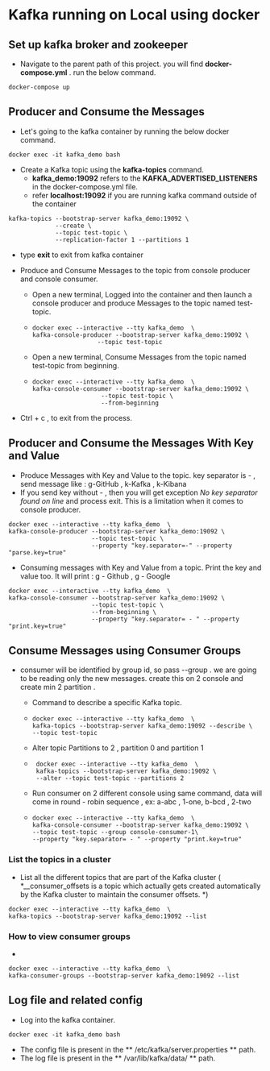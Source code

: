 # Kafka running on Local using docker
## Set up kafka broker and zookeeper
- Navigate to the parent path of this project. you will find **docker-compose.yml** . run the below command.
```
docker-compose up
```
## Producer and Consume the Messages

- Let's going to the kafka container by running the below docker command.
```
docker exec -it kafka_demo bash
```
- Create a Kafka topic using the **kafka-topics** command.
  - **kafka_demo:19092** refers to the **KAFKA_ADVERTISED_LISTENERS** in the docker-compose.yml file.
  - refer **localhost:19092** if you are running kafka command outside of the container 

```
kafka-topics --bootstrap-server kafka_demo:19092 \
             --create \
             --topic test-topic \
             --replication-factor 1 --partitions 1
```
  - type **exit** to exit from kafka container

- Produce and Consume Messages to the topic from console producer and console consumer.
  -  Open a new terminal, Logged into the container and then launch a console producer and produce Messages to the topic named test-topic.
  -  ```
     docker exec --interactive --tty kafka_demo  \
     kafka-console-producer --bootstrap-server kafka_demo:19092 \
                       --topic test-topic
     ```
  - Open a new terminal, Consume Messages from the topic named test-topic from beginning.
  - ```
    docker exec --interactive --tty kafka_demo  \
    kafka-console-consumer --bootstrap-server kafka_demo:19092 \
                       --topic test-topic \
                       --from-beginning
    ```
 - Ctrl + c , to exit from the process. 

## Producer and Consume the Messages With Key and Value

- Produce Messages with Key and Value to the topic. key separator is - , send message like : g-GitHub , k-Kafka , k-Kibana
- If you send key without - , then you will get exception *No key separator found on line* and process exit. This is a limitation when it comes to console producer.
```
docker exec --interactive --tty kafka_demo  \
kafka-console-producer --bootstrap-server kafka_demo:19092 \
                       --topic test-topic \
                       --property "key.separator=-" --property "parse.key=true"
```
- Consuming messages with Key and Value from a topic. Print the key and value too. It will print : g - Github , g - Google

```
docker exec --interactive --tty kafka_demo  \
kafka-console-consumer --bootstrap-server kafka_demo:19092 \
                       --topic test-topic \
                       --from-beginning \
                       --property "key.separator= - " --property "print.key=true"
```

## Consume Messages using Consumer Groups
- consumer will be identified by group id, so pass --group <groupId> . we are going to be reading only the new messages. create this on 2 console and create min 2 partition . 
  - Command to describe a specific Kafka topic.
  - ```
    docker exec --interactive --tty kafka_demo  \
    kafka-topics --bootstrap-server kafka_demo:19092 --describe \
    --topic test-topic
    ```
  -  Alter topic Partitions to 2 , partition 0 and partition 1
  -  ```
      docker exec --interactive --tty kafka_demo  \
      kafka-topics --bootstrap-server kafka_demo:19092 \
      --alter --topic test-topic --partitions 2
     ```
  - Run consumer on 2 different console using same command, data will come in round - robin sequence , ex: a-abc , 1-one, b-bcd , 2-two 
  - ```
    docker exec --interactive --tty kafka_demo  \
    kafka-console-consumer --bootstrap-server kafka_demo:19092 \
    --topic test-topic --group console-consumer-1\
    --property "key.separator= - " --property "print.key=true"

### List the topics in a cluster 

- List all the different topics that are part of the Kafka cluster ( *__consumer_offsets is a topic which actually gets created automatically by the Kafka cluster to maintain the consumer offsets. *)
  
```
docker exec --interactive --tty kafka_demo  \
kafka-topics --bootstrap-server kafka_demo:19092 --list

```

### How to view consumer groups
-
```
docker exec --interactive --tty kafka_demo  \
kafka-consumer-groups --bootstrap-server kafka_demo:19092 --list
```


## Log file and related config

- Log into the kafka container.
```
docker exec -it kafka_demo bash
```
- The config file is present in the  ** /etc/kafka/server.properties ** path.
- The log file is present in the ** /var/lib/kafka/data/ ** path.


